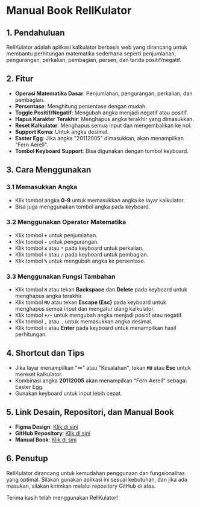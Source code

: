 # Manual Book RellKulator

## 1. Pendahuluan
RellKulator adalah aplikasi kalkulator berbasis web yang dirancang untuk membantu perhitungan matematika sederhana seperti penjumlahan, pengurangan, perkalian, pembagian, persen, dan tanda positif/negatif.

## 2. Fitur
- **Operasi Matematika Dasar**: Penjumlahan, pengurangan, perkalian, dan pembagian.
- **Persentase**: Menghitung persentase dengan mudah.
- **Toggle Positif/Negatif**: Mengubah angka menjadi negatif atau positif.
- **Hapus Karakter Terakhir**: Menghapus angka terakhir yang dimasukkan.
- **Reset Kalkulator**: Menghapus semua input dan mengembalikan ke nol.
- **Support Koma**: Untuk angka desimal.
- **Easter Egg**: Jika angka "20112005" dimasukkan, akan menampilkan "Fern Aerell".
- **Tombol Keyboard Support**: Bisa digunakan dengan tombol keyboard.

## 3. Cara Menggunakan

### 3.1 Memasukkan Angka
- Klik tombol angka **0-9** untuk memasukkan angka ke layar kalkulator.
- Bisa juga menggunakan tombol angka pada keyboard.

### 3.2 Menggunakan Operator Matematika
- Klik tombol **`+`** untuk penjumlahan.
- Klik tombol **`-`** untuk pengurangan.
- Klik tombol **`x`** atau `*` pada keyboard untuk perkalian.
- Klik tombol **`÷`** atau `/` pada keyboard untuk pembagian.
- Klik tombol **`%`** untuk mengubah angka ke persentase.

### 3.3 Menggunakan Fungsi Tambahan
- Klik tombol **`H`** atau tekan **Backspace** dan **Delete** pada keyboard untuk menghapus angka terakhir.
- Klik tombol **`MU`** atau tekan **Escape (Esc)** pada keyboard untuk menghapus semua input dan mengatur ulang kalkulator.
- Klik tombol **`+/-`** untuk mengubah angka menjadi positif atau negatif.
- Klik tombol **`,`** atau `.` untuk memasukkan angka desimal.
- Klik tombol **`=`** atau **Enter** pada keyboard untuk menampilkan hasil perhitungan.

## 4. Shortcut dan Tips
- Jika layar menampilkan "∞" atau "Kesalahan", tekan **`MU`** atau **Esc** untuk mereset kalkulator.
- Kombinasi angka **20112005** akan menampilkan "Fern Aerell" sebagai Easter Egg.
- Gunakan keyboard untuk input lebih cepat.

## 5. Link Desain, Repositori, dan Manual Book
- **Figma Design**: [Klik di sini](https://www.figma.com/design/1hk4GEFzVSF9iMyoRFg7KT/RellKulator?node-id=0-1&t=zyEoVKKgG9C0lXFp-1)
- **GitHub Repository**: [Klik di sini](https://github.com/Fern-Aerell/Rellkulator)
- **Manual Book**: [Klik di sini](https://github.com/Fern-Aerell/Rellkulator/blob/main/docs/manual_book.md)

## 6. Penutup
RellKulator dirancang untuk kemudahan penggunaan dan fungsionalitas yang optimal. Silakan gunakan aplikasi ini sesuai kebutuhan, dan jika ada masukan, silakan kirimkan melalui repository GitHub di atas.

Terima kasih telah menggunakan RellKulator!